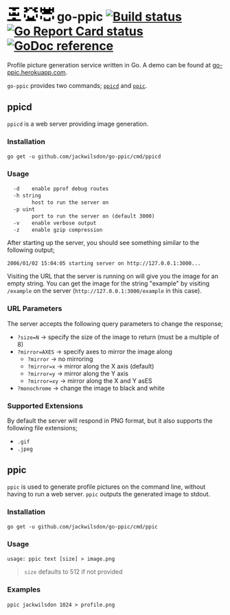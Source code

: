 # <img src="./assets/go-ppic.png" width="32" height="32" title="go-ppic example"> <img src="./assets/hello-world.png" width="32" height="32" title="go-ppic hello-world example"> <img src="./assets/jackwilsdon.png" width="32" height="32" title="go-ppic jackwilsdon example"> go-ppic <a href="https://github.com/jackwilsdon/go-ppic/actions/workflows/ci.yml" title="Build status"><img src="https://github.com/jackwilsdon/go-ppic/actions/workflows/ci.yml/badge.svg" title="Build status"></a> <a href="https://goreportcard.com/report/github.com/jackwilsdon/go-ppic" title="Go Report Card"><img src="https://goreportcard.com/badge/github.com/jackwilsdon/go-ppic" title="Go Report Card status"></a> <a href="https://godoc.org/github.com/jackwilsdon/go-ppic" title="GoDoc reference"><img src="https://godoc.org/github.com/jackwilsdon/go-ppic?status.svg" title="GoDoc reference"></a>

Profile picture generation service written in Go. A demo can be found at [go-ppic.herokuapp.com](https://go-ppic.herokuapp.com/hello).

`go-ppic` provides two commands; [`ppicd`](#ppicd) and [`ppic`](#ppic).

## ppicd

`ppicd` is a web server providing image generation.

### Installation

```Shell
go get -u github.com/jackwilsdon/go-ppic/cmd/ppicd
```

### Usage

```Text
  -d	enable pprof debug routes
  -h string
    	host to run the server on
  -p uint
    	port to run the server on (default 3000)
  -v	enable verbose output
  -z	enable gzip compression
```

After starting up the server, you should see something similar to the following output;

```Text
2006/01/02 15:04:05 starting server on http://127.0.0.1:3000...
```

Visiting the URL that the server is running on will give you the image for an empty string. You can get the image for
the string "example" by visiting `/example` on the server (`http://127.0.0.1:3000/example` in this case).

### URL Parameters

The server accepts the following query parameters to change the response;

 * `?size=N` → specify the size of the image to return (must be a multiple of 8)
 * `?mirror=AXES` → specify axes to mirror the image along
   * `?mirror` → no mirroring
   * `?mirror=x` → mirror along the X axis (default)
   * `?mirror=y` → mirror along the Y axis
   * `?mirror=xy` → mirror along the X and Y asES
 * `?monochrome` → change the image to black and white

### Supported Extensions

By default the server will respond in PNG format, but it also supports the following file extensions;

 * `.gif`
 * `.jpeg`

## ppic

`ppic` is used to generate profile pictures on the command line, without having to run a web server. `ppic` outputs the generated image to stdout.

### Installation

```Shell
go get -u github.com/jackwilsdon/go-ppic/cmd/ppic
```

### Usage

```Text
usage: ppic text [size] > image.png
```

> `size` defaults to 512 if not provided

### Examples

```Shell
ppic jackwilsdon 1024 > profile.png
```
